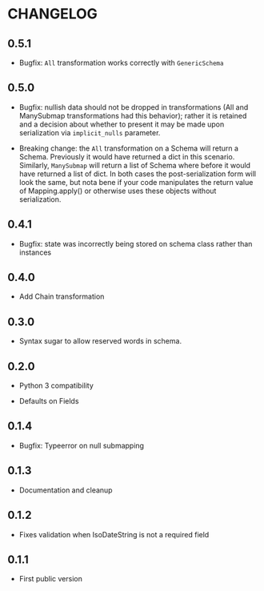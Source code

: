 # CHANGELOG

## 0.5.1

- Bugfix: `All` transformation works correctly with `GenericSchema`

## 0.5.0

- Bugfix: nullish data should not be dropped in transformations (All
  and ManySubmap transformations had this behavior); rather it is
  retained and a decision about whether to present it may be made upon
  serialization via `implicit_nulls` parameter.

- Breaking change: the `All` transformation on a Schema will return a
  Schema. Previously it would have returned a dict in this
  scenario. Similarly, `ManySubmap` will return a list of Schema where
  before it would have returned a list of dict. In both cases the
  post-serialization form will look the same, but nota bene if your
  code manipulates the return value of Mapping.apply() or otherwise
  uses these objects without serialization.


## 0.4.1

- Bugfix: state was incorrectly being stored on schema class rather
  than instances

## 0.4.0

- Add Chain transformation

## 0.3.0

- Syntax sugar to allow reserved words in schema.

## 0.2.0

- Python 3 compatibility

- Defaults on Fields

## 0.1.4

- Bugfix: Typeerror on null submapping

## 0.1.3

- Documentation and cleanup

## 0.1.2

- Fixes validation when IsoDateString is not a required field

## 0.1.1

- First public version
